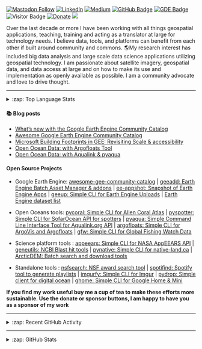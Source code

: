 [![Mastodon Follow](https://img.shields.io/mastodon/follow/109627075086849826?domain=https%3A%2F%2Fmapstodon.space%2F)](https://mapstodon.space/@samapriya)
[![LinkedIn](https://img.shields.io/badge/LinkedIn-0077B5?style=plastic&logo=linkedin&logoColor=white)](https://www.linkedin.com/in/samapriya/)
[![Medium](https://img.shields.io/badge/Medium-12100E?style=flat&logo=medium&logoColor=white)](https://medium.com/@samapriyaroy)
[![GitHub Badge](https://img.shields.io/github/followers/samapriya?style=social)](https://github.com/samapriya?tab=followers)
[![GDE Badge](https://img.shields.io/badge/GDE-Google%20Earth%20Engine-orange)](https://developers.google.com/community/experts/directory/profile/profile-samapriya-roy)
![Visitor Badge](https://visitor-badge.laobi.icu/badge?page_id=samapriya.samapriya)
[![Donate](https://img.shields.io/badge/Donate-Buy%20me%20a%20Chai-teal)](https://www.buymeacoffee.com/samapriya)
[![](https://img.shields.io/static/v1?label=Sponsor&message=%E2%9D%A4&logo=GitHub&color=%23fe8e86)](https://github.com/sponsors/samapriya)

Over the last decade or more I have been working with all things geospatial applications, teaching, training and acting as a translator at large for technology needs. I believe data, tools, and platforms can benefit from each other if built around community and commons. 🌎My research interest has included big data analysis and large scale data science applications utilizing geospatial technology. I am passionate about satellite imagery, geospatial data, and data access at large and on how to make its use and implementation as openly available as possible. I am a community advocate and love to drive thought. 

---
<details>
  <summary>:zap: Top Language Stats</summary>
  
  <img align="center" alt="Samapriya Roy's Top Language Stats" src="https://github-readme-stats-seven-hazel.vercel.app/api/top-langs/?username=samapriya&exclude_repo=training-workshop,education-research,&layout=compact" />

</details>

#### :books: Blog posts
<!-- BLOG-POST-LIST:START -->
- [What’s new with the Google Earth Engine Community Catalog](https://samapriyaroy.medium.com/whats-new-with-the-google-earth-engine-community-catalog-76e09a76a1ff?source=rss-3a3f6dbb93ce------2)
- [Awesome Google Earth Engine Community Catalog](https://samapriyaroy.medium.com/awesome-google-earth-engine-community-catalog-bd86d0ba63b8?source=rss-3a3f6dbb93ce------2)
- [Microsoft Building Footprints in GEE: Revisiting Scale &amp; accessibility](https://samapriyaroy.medium.com/microsoft-building-footprints-in-gee-revisiting-scale-accessibility-eee5e97c17a3?source=rss-3a3f6dbb93ce------2)
- [Open Ocean Data: with Argofloats Tool](https://samapriyaroy.medium.com/open-ocean-data-with-argofloats-tool-50efef6c4f05?source=rss-3a3f6dbb93ce------2)
- [Open Ocean Data: with Aqualink &amp; pyaqua](https://samapriyaroy.medium.com/open-ocean-data-with-aqualink-pyaqua-32fb4d99c837?source=rss-3a3f6dbb93ce------2)
<!-- BLOG-POST-LIST:END -->

#### Open Source Projects 

* Google Earth Engine: [awesome-gee-community-catalog](https://gee-community-catalog.org/) | [geeadd: Earth Engine Batch Asset Manager & addons](https://github.com/samapriya/gee_asset_manager_addon/) | [ee-appshot: Snapshot of Earth Engine Apps](https://github.com/samapriya/ee-appshot) | [geeup: Simple CLI for Earth Engine Uploads](https://github.com/samapriya/geeup) | [Earth Engine dataset list](https://github.com/samapriya/Earth-Engine-Datasets-List)

* Open Oceans tools: [pycoral: Simple CLI for Allen Coral Atlas](https://samapriya.github.io/pycoral/) | [pyspotter: Simple CLI for SofarOcean API for spotters](https://samapriya.github.io/pyspotter/) | [pyaqua: Simple Command Line Interface Tool for Aqualink.org API](https://samapriya.github.io/pyaqua/) | [argofloats: Simple CLI for ArgoVis and Argofloats](https://samapriya.github.io/argofloats/) | [gfw: Simple CLI for Global Fishing Watch Data](https://samapriya.github.io/gfw)

* Science platform tools : [appeears: Simple CLI for NASA AppEEARS API](https://github.com/samapriya/appeears) | [geneutils: NCBI Blast hit tools](https://github.com/samapriya/geneutils) | [pynative: Simple CLI for native-land.ca](https://github.com/samapriya/pynative) | [ArcticDEM: Batch search and download tools](https://github.com/samapriya/ArcticDEM-Batch-Pipeline) 

* Standalone tools : [nsfsearch: NSF award search tool](https://github.com/samapriya/nsfsearch) | [spotifind: Spotify tool to generate playlists](https://github.com/samapriya/spotifind) | [imgurfy: Simple CLI for Imgur](https://github.com/samapriya/imgurfy) | [pydrop: Simple client for digital ocean](https://github.com/samapriya/pydrop) | [ghome: Simple CLI for Google Home & Mini](https://github.com/samapriya/ghome)


**If you find my work useful buy me a cup of tea to make these efforts more sustainable. Use the donate or sponsor buttons, I am happy to have you as a sponsor of my work**


---

<details>
  <summary>:zap: Recent GitHub Activity</summary>
  
<!--START_SECTION:activity-->
1. ❗️ Closed issue [#96](https://github.com/samapriya/awesome-gee-community-datasets/issues/96) in [samapriya/awesome-gee-community-datasets](https://github.com/samapriya/awesome-gee-community-datasets)
2. 🗣 Commented on [#96](https://github.com/samapriya/awesome-gee-community-datasets/issues/96) in [samapriya/awesome-gee-community-datasets](https://github.com/samapriya/awesome-gee-community-datasets)
3. 🗣 Commented on [#97](https://github.com/samapriya/awesome-gee-community-datasets/issues/97) in [samapriya/awesome-gee-community-datasets](https://github.com/samapriya/awesome-gee-community-datasets)
4. ❗️ Closed issue [#97](https://github.com/samapriya/awesome-gee-community-datasets/issues/97) in [samapriya/awesome-gee-community-datasets](https://github.com/samapriya/awesome-gee-community-datasets)
5. 🗣 Commented on [#90](https://github.com/samapriya/awesome-gee-community-datasets/issues/90) in [samapriya/awesome-gee-community-datasets](https://github.com/samapriya/awesome-gee-community-datasets)
<!--END_SECTION:activity-->

</details>

---

<details>
  <summary>:zap: GitHub Stats</summary>

  <img align="left" alt="Samapriya Roy's GitHub Stats" src="https://github-readme-stats-seven-hazel.vercel.app/api?username=samapriya&show_icons=true&theme=dark&count_private=true" />

</details>
